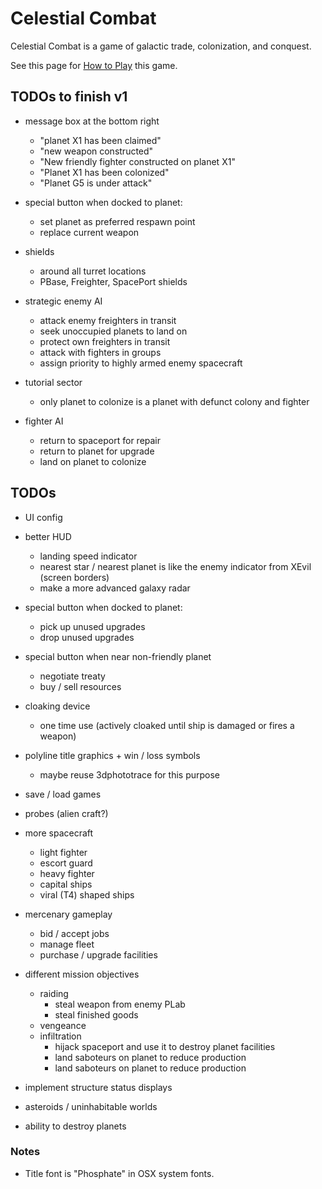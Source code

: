 # Celestial Combat

Celestial Combat is a game of galactic trade, colonization, and conquest. 

See this page for [How to Play](src/how-to-play.md) this game.

## TODOs to finish v1

- message box at the bottom right
    - "planet X1 has been claimed"
    - "new weapon constructed"
    - "New friendly fighter constructed on planet X1"
    - "Planet X1 has been colonized"
    - "Planet G5 is under attack"

- special button when docked to planet:
    - set planet as preferred respawn point
    - replace current weapon

- shields
    - around all turret locations
    - PBase, Freighter, SpacePort shields

- strategic enemy AI
    - attack enemy freighters in transit
    - seek unoccupied planets to land on
    - protect own freighters in transit
    - attack with fighters in groups
    - assign priority to highly armed enemy spacecraft

- tutorial sector
    - only planet to colonize is a planet with defunct colony and fighter 

- fighter AI
    - return to spaceport for repair
    - return to planet for upgrade
    - land on planet to colonize

## TODOs

- UI config

- better HUD
    - landing speed indicator
    - nearest star / nearest planet is like the enemy indicator from XEvil (screen borders)
    - make a more advanced galaxy radar

- special button when docked to planet:
    - pick up unused upgrades
    - drop unused upgrades

- special button when near non-friendly planet
    - negotiate treaty
    - buy / sell resources

- cloaking device
    - one time use (actively cloaked until ship is damaged or fires a weapon)

- polyline title graphics + win / loss symbols    
    - maybe reuse 3dphototrace for this purpose 

- save / load games

- probes (alien craft?)

- more spacecraft
    - light fighter
    - escort guard 
    - heavy fighter
    - capital ships
    - viral (T4) shaped ships

- mercenary gameplay
    - bid / accept jobs
    - manage fleet
    - purchase / upgrade facilities

- different mission objectives
    - raiding
        - steal weapon from enemy PLab
        - steal finished goods
    - vengeance
    - infiltration
        - hijack spaceport and use it to destroy planet facilities
        - land saboteurs on planet to reduce production
        - land saboteurs on planet to reduce production
 

- implement structure status displays
- asteroids / uninhabitable worlds
- ability to destroy planets

### Notes
- Title font is "Phosphate" in OSX system fonts.